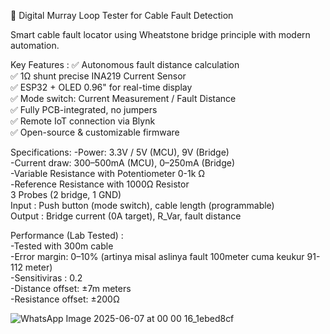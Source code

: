 🔧 Digital Murray Loop Tester for Cable Fault Detection  

Smart cable fault locator using Wheatstone bridge principle with modern automation.  

Key Features :
✅ Autonomous fault distance calculation  
✅ 1Ω shunt precise INA219 Current Sensor  
✅ ESP32 + OLED 0.96" for real-time display  
✅ Mode switch: Current Measurement / Fault Distance  
✅ Fully PCB-integrated, no jumpers  
✅ Remote IoT connection via Blynk  
✅ Open-source & customizable firmware  

Specifications: 
-Power: 3.3V / 5V (MCU), 9V (Bridge)  
-Current draw: 300–500mA (MCU), 0–250mA (Bridge)  
-Variable Resistance with Potentiometer 0-1k Ω  
-Reference Resistance with 1000Ω Resistor  
3 Probes (2 bridge, 1 GND)  
Input : Push button (mode switch), cable length (programmable)  
Output : Bridge current (0A target), R_Var, fault distance  
  
Performance (Lab Tested) :  
-Tested with 300m cable  
-Error margin: 0–10% (artinya misal aslinya fault 100meter cuma keukur 91-112 meter)  
-Sensitiviras : 0.2  
-Distance offset: ±7m meters  
-Resistance offset: ±200Ω  

![WhatsApp Image 2025-06-07 at 00 00 16_1ebed8cf](https://github.com/user-attachments/assets/f6ce0b2e-307a-4972-8ad2-fae7a2ec3254)
